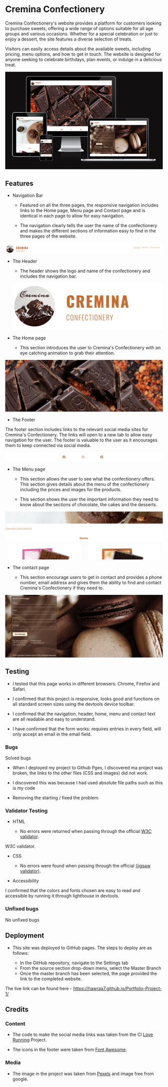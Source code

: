# Cremina Confectionery
Cremina Confectionery's website provides a platform for customers looking to purchase sweets, offering a wide range of options suitable for all age groups and various occasions. Whether for a special celebration or just to enjoy a dessert, the site features a diverse selection of treats.

Visitors can easily access details about the available sweets, including pricing, menu options, and how to get in touch. The website is designed for anyone seeking to celebrate birthdays, plan events, or indulge in a delicious treat.

![Screenshot of the responsive page](/images/Screenshot.png)

## Features

- Navigation Bar

    - Featured on all the three pages, the responsive navigation includes links to the Home page, Menu page and Contact page and is identical in each page to allow for easy navigation.  

    - The navigation clearly tells the user the name of the confectionery and makes the different sections of information easy to find in the three pages of the website.

![Screenshot of the navigation bar](/images/navigation.png)


- The Header 

    -  The header shows the logo and name of the confectionery and includes the navigation bar.

    ![Screenshot of the header](/images/headerandlogo.png)

    
- The Home page

    - This section introduces the user to Cremina's Confectionery with an eye catching animation to grab their attention.

![Screenshot of the home page](/images/home.png)


- The Footer

The footer section includes links to the relevant social media sites for Cremina's Confectionery. The links will open to a new tab to allow easy navigation for the user.
The footer is valuable to the user as it encourages them to keep connected via social media.

![Screenshot of the footer in the menu page](/images/footer.png)

- The Menu page

   - This section allows the user to see what the confectionery offers. This section gives details about the menu of the confectionery including the prices and images for the products. 

    - This section shows the user the important information they need to know about the sections of chocolate, the cakes and the desserts.

![Screenshot of the menu page](/images/menu.png)


- The contact page 

   - This section encourage users to get in contact and provides a phone number, email address and gives them the ability to find and contact Cremina's Confectionery if they need to.

![Screenshot of the contact page](/images/contact.png)

## Testing 

- I tested that this page works in different browsers: Chrome, Firefox and Safari.

- I confirmed that this project is responsive, looks good and functions on all standard screen sizes using the devtools device toolbar.

- I confirmed that the navigation, header, home, menu and contact text are all readable and easy to understand.

- I have confirmed that the form works: requires entries in every field, will only accept an email in the email field.

### Bugs

Solved bugs 
- When I deployed my project to Github Pges, I discovered ma project was broken, the links to the other files (CSS and images) did not work.

- I discovered this was because I had used absolute file paths such as this is my code 

<link rel="stylesheet" href="/assets/css/style.css">

- Removing the starting / fixed the problem.

### Validator Testing

- HTML

    -  No errors were returned when passing through the official [W3C validator](https://validator.w3.org).

 W3C validator.

-  CSS 

    - No errors were found when passing through the official [(jigsaw validator)](https://jigsaw.w3.org).
 

- Accessibility 

I confirmed that the colors and fonts chosen are easy to read and accessible by running it through lighthouse in devtools.

### Unfixed bugs

No unfixed bugs

## Deployment 

- This site was deployed to GitHub pages. The steps to deploy are as follows: 

    - In the GitHub repository, navigate to the Settings tab
    - From the source section drop-down menu, select the Master Branch
    - Once the master branch has been selected, the page provided the link to the completed website. 

The live link can be found here - https://hawraa7.github.io/Portfolio-Project-1/

## Credits 


### Content

- The code to make the social media links was taken from the CI [Love Running](https://hawraa7.github.io/love-running/) Project.

- The icons in the footer were taken from [Font Awesome](https://fontawesome.com/icons).


### Media 

- The image in the project was taken from [Pexels](https://www.pexels.com) and image free from google.












 



